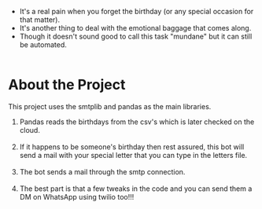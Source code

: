 <ul>
<li>
It's a real pain when you forget the birthday (or any special occasion for that matter). <br>
</li>
  <li>
It's another thing to deal with the emotional baggage that comes along. <br>
  </li>
  <li>
Though it doesn't sound good to call this task "mundane" but it can still be automated. <br> <br>
  </li>
</ul>
<h1>About the Project</h1>
This project uses the smtplib and pandas as the main libraries.<br>
<ol>
  
<li>Pandas reads the birthdays from the csv's which is later checked on the cloud. </li><br>
<li>If it happens to be someone's birthday then rest assured, this bot will send a mail with your special letter that you can type in the letters file.</li> <br>
<li>The bot sends a mail through the smtp connection. </li><br>
<li>The best part is that a few tweaks in the code and you can send them a DM on WhatsApp using twilio too!!!</li>
</ol>
